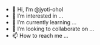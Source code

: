 - 👋 Hi, I’m @jyoti-ohol
- 👀 I’m interested in ...
- 🌱 I’m currently learning ...
- 💞️ I’m looking to collaborate on ...
- 📫 How to reach me ...

<!---
jyoti-ohol/jyoti-ohol is a ✨ special ✨ repository because its `README.md` (this file) appears on your GitHub profile.
You can click the Preview link to take a look at your changes.
--->

